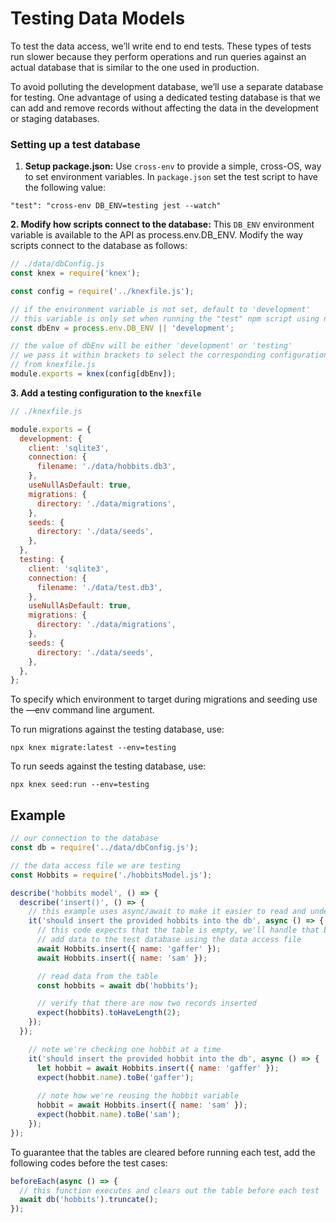 # Testing Data Models

To test the data access, we’ll write end to end tests. These types of tests run slower because they perform operations and run queries against an actual database that is similar to the one used in production.

To avoid polluting the development database, we’ll use a separate database for testing. One advantage of using a dedicated testing database is that we can add and remove records without affecting the data in the development or staging databases.

### Setting up a test database

1. **Setup package.json:** Use `cross-env` to provide a simple, cross-OS, way to set environment variables. In `package.json` set the test script to have the following value:

`"test": "cross-env DB_ENV=testing jest --watch"`

**2. Modify how scripts connect to the database:** This `DB_ENV` environment variable is available to the API as process.env.DB_ENV. Modify the way scripts connect to the database as follows:

```jsx
// ./data/dbConfig.js
const knex = require('knex');

const config = require('../knexfile.js');

// if the environment variable is not set, default to 'development'
// this variable is only set when running the "test" npm script using npm run test
const dbEnv = process.env.DB_ENV || 'development';

// the value of dbEnv will be either 'development' or 'testing'
// we pass it within brackets to select the corresponding configuration
// from knexfile.js
module.exports = knex(config[dbEnv]);
```

**3. Add a testing configuration to the `knexfile`**

```jsx
// ./knexfile.js

module.exports = {
  development: {
    client: 'sqlite3',
    connection: {
      filename: './data/hobbits.db3',
    },
    useNullAsDefault: true,
    migrations: {
      directory: './data/migrations',
    },
    seeds: {
      directory: './data/seeds',
    },
  },
  testing: {
    client: 'sqlite3',
    connection: {
      filename: './data/test.db3',
    },
    useNullAsDefault: true,
    migrations: {
      directory: './data/migrations',
    },
    seeds: {
      directory: './data/seeds',
    },
  },
};
```

To specify which environment to target during migrations and seeding use the —env command line argument.

To run migrations against the testing database, use: 

`npx knex migrate:latest --env=testing`

To run seeds against the testing database, use: 

`npx knex seed:run --env=testing`

## Example

```jsx
// our connection to the database
const db = require('../data/dbConfig.js');

// the data access file we are testing
const Hobbits = require('./hobbitsModel.js');

describe('hobbits model', () => {
  describe('insert()', () => {
    // this example uses async/await to make it easier to read and understand
    it('should insert the provided hobbits into the db', async () => {
      // this code expects that the table is empty, we'll handle that below
      // add data to the test database using the data access file
      await Hobbits.insert({ name: 'gaffer' });
      await Hobbits.insert({ name: 'sam' });

      // read data from the table
      const hobbits = await db('hobbits');

      // verify that there are now two records inserted
      expect(hobbits).toHaveLength(2);
    });
  });

	// note we're checking one hobbit at a time
	it('should insert the provided hobbit into the db', async () => {
	  let hobbit = await Hobbits.insert({ name: 'gaffer' });
	  expect(hobbit.name).toBe('gaffer');
	
	  // note how we're reusing the hobbit variable
	  hobbit = await Hobbits.insert({ name: 'sam' });
	  expect(hobbit.name).toBe('sam');
	});
});
```

To guarantee that the tables are cleared before running each test, add the following codes before the test cases:

```jsx
beforeEach(async () => {
  // this function executes and clears out the table before each test
  await db('hobbits').truncate();
});
```